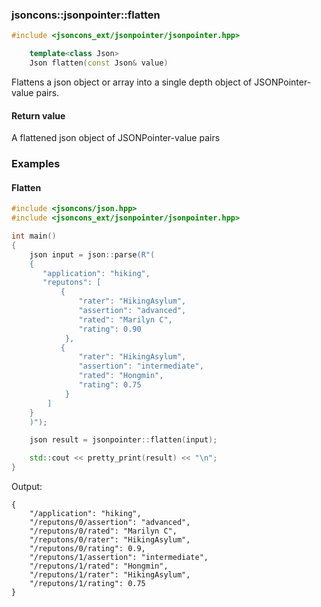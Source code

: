 ### jsoncons::jsonpointer::flatten

```c++
#include <jsoncons_ext/jsonpointer/jsonpointer.hpp>

    template<class Json>
    Json flatten(const Json& value)
```
Flattens a json object or array into a single depth object of JSONPointer-value pairs.

#### Return value

A flattened json object of JSONPointer-value pairs

### Examples

#### Flatten

```c++
#include <jsoncons/json.hpp>
#include <jsoncons_ext/jsonpointer/jsonpointer.hpp>

int main()
{
    json input = json::parse(R"(
    {
       "application": "hiking",
       "reputons": [
           {
               "rater": "HikingAsylum",
               "assertion": "advanced",
               "rated": "Marilyn C",
               "rating": 0.90
            },
           {
               "rater": "HikingAsylum",
               "assertion": "intermediate",
               "rated": "Hongmin",
               "rating": 0.75
            }       
        ]
    }
    )");

    json result = jsonpointer::flatten(input);

    std::cout << pretty_print(result) << "\n";
}
```
Output:
```
{
    "/application": "hiking",
    "/reputons/0/assertion": "advanced",
    "/reputons/0/rated": "Marilyn C",
    "/reputons/0/rater": "HikingAsylum",
    "/reputons/0/rating": 0.9,
    "/reputons/1/assertion": "intermediate",
    "/reputons/1/rated": "Hongmin",
    "/reputons/1/rater": "HikingAsylum",
    "/reputons/1/rating": 0.75
}
```

